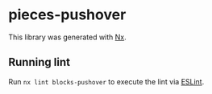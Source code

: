 # pieces-pushover

This library was generated with [Nx](https://nx.dev).

## Running lint

Run `nx lint blocks-pushover` to execute the lint via [ESLint](https://eslint.org/).

